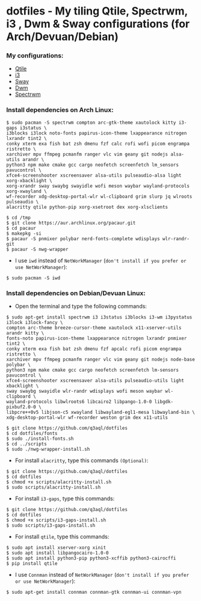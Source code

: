 dotfiles - My tiling Qtile, Spectrwm, i3 , Dwm & Sway configurations (for Arch/Devuan/Debian)
=============================================================================================

### My configurations:

* [Qtile](README-qtile.md)
* [i3](README-i3.md)
* [Sway](README-sway.md)
* [Dwm](README-dwm.md)
* [Spectrwm](README-spectrwm.md)

### Install dependencies on Arch Linux:

  ```shell
  $ sudo pacman -S spectrwm compton arc-gtk-theme xautolock kitty i3-gaps i3status \
  i3blocks i3lock noto-fonts papirus-icon-theme lxappearance nitrogen lxrandr tint2 \
  conky xterm exa fish bat zsh dmenu fzf calc rofi wofi picom engrampa ristretto \
  xarchiver mpv ffmpeg pcmanfm ranger vlc vim geany git nodejs alsa-utils arandr \
  python3 npm make cmake gcc cargo neofetch screenfetch lm_sensors pavucontrol \
  xfce4-screenshooter xscreensaver alsa-utils pulseaudio-alsa light xorg-xbacklight \
  xorg-xrandr sway swaybg swayidle wofi meson waybar wayland-protocols xorg-xwayland \
  wf-recorder xdg-desktop-portal-wlr wl-clipboard grim slurp jq wlroots pulseaudio \
  alacritty qtile python-pip xorg-xsetroot dex xorg-xlsclients 
  ````
      
  ```shell
  $ cd /tmp
  $ git clone https://aur.archlinux.org/pacaur.git
  $ cd pacaur
  $ makepkg -si
  $ pacaur -S pnmixer polybar nerd-fonts-complete wdisplays wlr-randr-git
  $ pacaur -S nwg-wrapper
  ````
      
  * I use `iwd` instead of `NetWorkManager` (`don't install if you prefer or use NetWorkManager`):

  ```shell
  $ sudo pacman -S iwd
  ````
      
### Install dependencies on Debian/Devuan Linux:
      
  * Open the terminal and type the following commands:
    
  ```shell
  $ sudo apt-get install spectrwm i3 i3status i3blocks i3-wm i3pystatus i3lock i3lock-fancy \
  compton arc-theme breeze-cursor-theme xautolock x11-xserver-utils arandr kitty \
  fonts-noto papirus-icon-theme lxappearance nitrogen lxrandr pnmixer tint2 \
  conky xterm exa fish bat zsh dmenu fzf apcalc rofi picom engrampa ristretto \
  xarchiver mpv ffmpeg pcmanfm ranger vlc vim geany git nodejs node-base polybar \
  python3 npm make cmake gcc cargo neofetch screenfetch lm-sensors pavucontrol \
  xfce4-screenshooter xscreensaver alsa-utils pulseaudio-utils light xbacklight \
  sway swaybg swayidle wlr-randr wdisplays wofi meson waybar wl-clipboard \
  wayland-protocols libwlroots6 libcairo2 libpango-1.0-0 libgdk-pixbuf2.0-0 \
  libpcre++0v5 libjson-c5 xwayland libwayland-egl1-mesa libwayland-bin \
  xdg-desktop-portal-wlr wf-recorder weston grim dex x11-utils
  ````
  
  ```shell
  $ git clone https://github.com/q3aql/dotfiles
  $ cd dotfiles/fonts
  $ sudo ./install-fonts.sh
  $ cd ../scripts
  $ sudo ./nwg-wrapper-install.sh
  ````
      
  * For install `alacritty`, type this commands `(Optional)`:
   
  ```shell
  $ git clone https://github.com/q3aql/dotfiles
  $ cd dotfiles
  $ chmod +x scripts/alacritty-install.sh
  $ sudo scripts/alacritty-install.sh
  ````
    
  * For install `i3-gaps`, type this commands:
  
  ```shell
  $ git clone https://github.com/q3aql/dotfiles
  $ cd dotfiles
  $ chmod +x scripts/i3-gaps-install.sh
  $ sudo scripts/i3-gaps-install.sh
  ````

  * For install `qtile`, type this commands:
  
  ```shell
  $ sudo apt install xserver-xorg xinit
  $ sudo apt install libpangocairo-1.0-0
  $ sudo apt install python3-pip python3-xcffib python3-cairocffi
  $ pip install qtile
  ````
      
  * I use `Connman` instead of `NetWorkManager` (`don't install if you prefer or use NetWorkManager`):

  ```shell
  $ sudo apt-get install connman connman-gtk connman-ui connman-vpn
  ````
